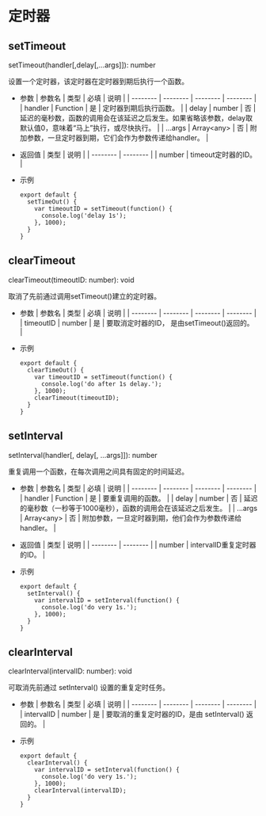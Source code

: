 # 定时器


## setTimeout

setTimeout(handler[,delay[,…args]]): number

设置一个定时器，该定时器在定时器到期后执行一个函数。

- 参数
  | 参数名 | 类型 | 必填 | 说明 |
  | -------- | -------- | -------- | -------- |
  | handler | Function | 是 | 定时器到期后执行函数。 |
  | delay | number | 否 | 延迟的毫秒数，函数的调用会在该延迟之后发生。如果省略该参数，delay取默认值0，意味着“马上”执行，或尽快执行。 |
  | ...args | Array&lt;any&gt; | 否 | 附加参数，一旦定时器到期，它们会作为参数传递给handler。 |

- 返回值
  | 类型 | 说明 |
  | -------- | -------- |
  | number | timeout定时器的ID。 |

- 示例
  ```
  export default {    
    setTimeOut() {        
      var timeoutID = setTimeout(function() {            
        console.log('delay 1s');
      }, 1000);    
    }
  }
  ```


## clearTimeout

clearTimeout(timeoutID: number): void

取消了先前通过调用setTimeout()建立的定时器。

- 参数
  | 参数名 | 类型 | 必填 | 说明 |
  | -------- | -------- | -------- | -------- |
  | timeoutID | number | 是 | 要取消定时器的ID，&nbsp;是由setTimeout()返回的。 |

- 示例
  ```
  export default {    
    clearTimeOut() {        
      var timeoutID = setTimeout(function() {            
        console.log('do after 1s delay.');        
      }, 1000);        
      clearTimeout(timeoutID);    
    }
  }
  ```


## setInterval

setInterval(handler[, delay[, ...args]]): number

重复调用一个函数，在每次调用之间具有固定的时间延迟。

- 参数
  | 参数名 | 类型 | 必填 | 说明 |
  | -------- | -------- | -------- | -------- |
  | handler | Function | 是 | 要重复调用的函数。 |
  | delay | number | 否 | 延迟的毫秒数（一秒等于1000毫秒），函数的调用会在该延迟之后发生。 |
  | ...args | Array&lt;any&gt; | 否 | 附加参数，一旦定时器到期，他们会作为参数传递给handler。 |

- 返回值
  | 类型 | 说明 |
  | -------- | -------- |
  | number | intervalID重复定时器的ID。 |

- 示例
  ```
  export default {    
    setInterval() {        
      var intervalID = setInterval(function() {            
        console.log('do very 1s.');        
      }, 1000);    
    }
  }
  ```


## clearInterval

clearInterval(intervalID: number): void

可取消先前通过 setInterval() 设置的重复定时任务。

- 参数
  | 参数名 | 类型 | 必填 | 说明 |
  | -------- | -------- | -------- | -------- |
  | intervalID | number | 是 | 要取消的重复定时器的ID，是由&nbsp;setInterval()&nbsp;返回的。 |

- 示例
  ```
  export default {    
    clearInterval() {        
      var intervalID = setInterval(function() {
        console.log('do very 1s.');
      }, 1000);
      clearInterval(intervalID);
    }
  }
  ```
